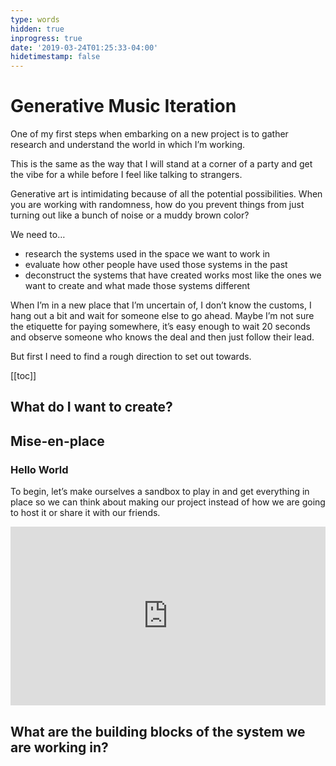 ```yaml
---
type: words
hidden: true
inprogress: true
date: '2019-03-24T01:25:33-04:00'
hidetimestamp: false
---
```


# Generative Music Iteration
One of my first steps when embarking on a new project is to gather research and understand the world in which I’m working. 

This is the same as the way that I will stand at a corner of a party and get the vibe for a while before I feel like talking to strangers. 

Generative art is intimidating because of all the potential possibilities. When you are working with randomness, how do you prevent things from just turning out like a bunch of noise or a muddy brown color? 

We need to…
- research the systems used in the space we want to work in
- evaluate how other people have used those systems in the past
- deconstruct the systems that have created works most like the ones we want to create and what made those systems different

When I’m in a new place that I’m uncertain of, I don’t know the customs, I hang out a bit and wait for someone else to go ahead. Maybe I’m not sure the etiquette for paying somewhere, it’s easy enough to wait 20 seconds and observe someone who knows the deal and then just follow their lead. 

But first I need to find a rough direction to set out towards.

[[toc]]

## What do I want to create?


## Mise-en-place

### Hello World
To begin, let’s make ourselves a sandbox to play in and get everything in place so we can think about making our project instead of how we are going to host it or share it with our friends.

<div class="glitch-embed-wrap" style="height: 286px; width: 100%;">
  <iframe
    allow="geolocation; microphone; camera; midi; encrypted-media"
    src="https://glitch.com/embed/#!/embed/genmusic-01?previewSize=100&previewFirst=true&sidebarCollapsed=true"
    alt="genmusic-01 on Glitch"
    style="height: 100%; width: 100%; border: 0;">
  </iframe>
</div>

## What are the building blocks of the system we are working in?
